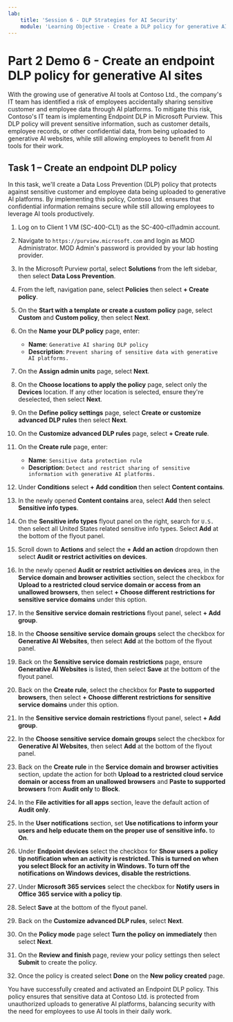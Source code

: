 ```yaml
---
lab:
    title: 'Session 6 - DLP Strategies for AI Security'
    module: 'Learning Objective - Create a DLP policy for generative AI sites'
---
```


# Part 2 Demo 6 - Create an endpoint DLP policy for generative AI sites

With the growing use of generative AI tools at Contoso Ltd., the company's IT team has identified a risk of employees accidentally sharing sensitive customer and employee data through AI platforms. To mitigate this risk, Contoso's IT team is implementing Endpoint DLP in Microsoft Purview. This DLP policy will prevent sensitive information, such as customer details, employee records, or other confidential data, from being uploaded to generative AI websites, while still allowing employees to benefit from AI tools for their work.

## Task 1 – Create an endpoint DLP policy

In this task, we'll create a Data Loss Prevention (DLP) policy that protects against sensitive customer and employee data being uploaded to generative AI platforms. By implementing this policy, Contoso Ltd. ensures that confidential information remains secure while still allowing employees to leverage AI tools productively.

1. Log on to Client 1 VM (SC-400-CL1) as the SC-400-cl1\admin account.

1. Navigate to `https://purview.microsoft.com` and login as MOD Administrator. MOD Admin's password is provided by your lab hosting provider.

1. In the Microsoft Purview portal, select **Solutions** from the left sidebar, then select **Data Loss Prevention**.

1. From the left, navigation pane, select **Policies** then select **+ Create policy**.

1. On the **Start with a template or create a custom policy** page, select **Custom** and **Custom policy**, then select **Next**.

1. On the **Name your DLP policy** page, enter:

    - **Name**: `Generative AI sharing DLP policy`
    - **Description**: `Prevent sharing of sensitive data with generative AI platforms.`

1. On the **Assign admin units** page, select **Next**.

1. On the **Choose locations to apply the policy** page, select only the **Devices** location. If any other location is selected, ensure they're deselected, then select **Next**.

1. On the **Define policy settings** page, select **Create or customize advanced DLP rules** then select **Next**.

1. On the **Customize advanced DLP rules** page, select **+ Create rule**.

1. On the **Create rule** page, enter:

    - **Name**: `Sensitive data protection rule`
    - **Description**: `Detect and restrict sharing of sensitive information with generative AI platforms.`

1. Under **Conditions** select **+ Add condition** then select **Content contains**.

1. In the newly opened **Content contains** area, select **Add** then select **Sensitive info types**.

1. On the **Sensitive info types** flyout panel on the right, search for `U.S.` then select all United States related sensitive info types. Select **Add** at the bottom of the flyout panel.

1. Scroll down to **Actions** and select the **+ Add an action** dropdown then select **Audit or restrict activities on devices**.

1. In the newly opened **Audit or restrict activities on devices** area, in the **Service domain and browser activities** section, select the checkbox for **Upload to a restricted cloud service domain or access from an unallowed browsers**, then select **+ Choose different restrictions for sensitive service domains** under this option.

1. In the **Sensitive service domain restrictions** flyout panel, select **+ Add group**.

1. In the **Choose sensitive service domain groups** select the checkbox for **Generative AI Websites**, then select **Add** at the bottom of the flyout panel.

1. Back on the **Sensitive service domain restrictions** page, ensure **Generative AI Websites** is listed, then select **Save** at the bottom of the flyout panel.

1. Back on the **Create rule**, select the checkbox for **Paste to supported browsers**, then select **+ Choose different restrictions for sensitive service domains** under this option.

1. In the **Sensitive service domain restrictions** flyout panel, select **+ Add group**.

1. In the **Choose sensitive service domain groups** select the checkbox for **Generative AI Websites**, then select **Add** at the bottom of the flyout panel.

1. Back on the **Create rule** in the **Service domain and browser activities** section, update the action for both **Upload to a restricted cloud service domain or access from an unallowed browsers** and **Paste to supported browsers** from **Audit only** to **Block**.

1. In the **File activities for all apps** section, leave the default action of **Audit only**.

1. In the **User notifications** section, set **Use notifications to inform your users and help educate them on the proper use of sensitive info.** to **On**.

1. Under **Endpoint devices** select the checkbox for **Show users a policy tip notification when an activity is restricted. This is turned on when you select Block for an activity in Windows. To turn off the notifications on Windows devices, disable the restrictions**.

1. Under **Microsoft 365 services** select the checkbox for **Notify users in Office 365 service with a policy tip**.

1. Select **Save** at the bottom of the flyout panel.

1. Back on the **Customize advanced DLP rules**, select **Next**.

1. On the **Policy mode** page select **Turn the policy on immediately** then select **Next**.

1. On the **Review and finish** page, review your policy settings then select **Submit** to create the policy.

1. Once the policy is created select **Done** on the **New policy created** page.

You have successfully created and activated an Endpoint DLP policy. This policy ensures that sensitive data at Contoso Ltd. is protected from unauthorized uploads to generative AI platforms, balancing security with the need for employees to use AI tools in their daily work.

